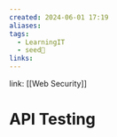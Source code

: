 ```yaml
---
created: 2024-06-01 17:19
aliases: 
tags:
  - LearningIT
  - seed🌱
links:
---
```


link: [[Web Security]]

# API Testing

